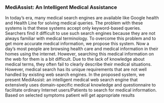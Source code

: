 ### MediAssist: An Intelligent Medical Assistance
In today’s era, many medical search engines are available like Google health and Health Line for solving
medical queries. The problem with these systems is that these systems accept only keyword-based queries. Searchers find it
difficult to use such search engines because they are not always familiar with medical terminology. To overcome this
problem and to get more accurate medical information, we propose this system. Now a day’s most people are
browsing health care and medical information in their homes using the internet. However, searching this medical
information on the web for them is a bit difficult. Due to the lack of knowledge about medical terms, they often fail to
clearly describe their medical situations. However, medical search has its unique requirements that are not well
handled by existing web search engines. In the proposed system, we present MediAssist: an intelligent medical web search
engine that extensively uses domain-specific medical knowledge and questionnaire to facilitate ordinary Internet
users/Patients to search for medical information. Based on selected symptoms patient will get appropriate results
